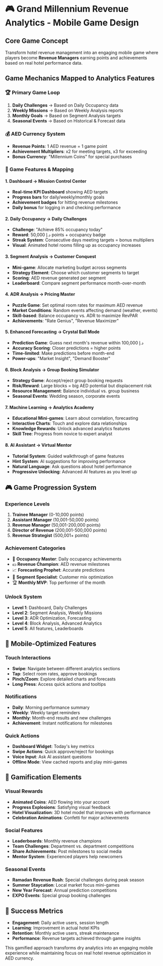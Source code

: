 # 🎮 Grand Millennium Revenue Analytics - Mobile Game Design

## **Core Game Concept**
Transform hotel revenue management into an engaging mobile game where players become **Revenue Managers** earning points and achievements based on real hotel performance data.

## **Game Mechanics Mapped to Analytics Features**

### **🏆 Primary Game Loop**
1. **Daily Challenges** → Based on Daily Occupancy data
2. **Weekly Missions** → Based on Weekly Analysis reports
3. **Monthly Goals** → Based on Segment Analysis targets
4. **Seasonal Events** → Based on Historical & Forecast data

### **💰 AED Currency System**
- **Revenue Points**: 1 AED revenue = 1 game point
- **Achievement Multipliers**: x2 for meeting targets, x3 for exceeding
- **Bonus Currency**: "Millennium Coins" for special purchases

### **🎯 Game Features & Mapping**

#### **1. Dashboard → Mission Control Center**
- **Real-time KPI Dashboard** showing AED targets
- **Progress bars** for daily/weekly/monthly goals
- **Achievement badges** for hitting revenue milestones
- **Daily bonus** for logging in and checking performance

#### **2. Daily Occupancy → Daily Challenges**
- **Challenge**: "Achieve 85% occupancy today"
- **Reward**: د.إ 50,000 points + occupancy badge
- **Streak System**: Consecutive days meeting targets = bonus multipliers
- **Visual**: Animated hotel rooms filling up as occupancy increases

#### **3. Segment Analysis → Customer Conquest**
- **Mini-game**: Allocate marketing budget across segments
- **Strategy Element**: Choose which customer segments to target
- **Scoring**: AED revenue generated per segment
- **Leaderboard**: Compare segment performance month-over-month

#### **4. ADR Analysis → Pricing Master**
- **Puzzle Game**: Set optimal room rates for maximum AED revenue
- **Market Conditions**: Random events affecting demand (weather, events)
- **Skill-based**: Balance occupancy vs. ADR to maximize RevPAR
- **Achievements**: "Rate Genius", "Revenue Maximizer"

#### **5. Enhanced Forecasting → Crystal Ball Mode**
- **Prediction Game**: Guess next month's revenue within د.إ 100,000
- **Accuracy Scoring**: Closer predictions = higher points
- **Time-limited**: Make predictions before month-end
- **Power-ups**: "Market Insight", "Demand Booster"

#### **6. Block Analysis → Group Booking Simulator**
- **Strategy Game**: Accept/reject group booking requests
- **Risk/Reward**: Large blocks = big AED potential but displacement risk
- **Resource Management**: Balance individual vs. group business
- **Seasonal Events**: Wedding season, corporate events

#### **7. Machine Learning → Analytics Academy**
- **Educational Mini-games**: Learn about correlation, forecasting
- **Interactive Charts**: Touch and explore data relationships
- **Knowledge Rewards**: Unlock advanced analytics features
- **Skill Tree**: Progress from novice to expert analyst

#### **8. AI Assistant → Virtual Mentor**
- **Tutorial System**: Guided walkthrough of game features
- **Hint System**: AI suggestions for improving performance
- **Natural Language**: Ask questions about hotel performance
- **Progressive Unlocking**: Advanced AI features as you level up

## **🎮 Game Progression System**

### **Experience Levels**
1. **Trainee Manager** (0-10,000 points)
2. **Assistant Manager** (10,001-50,000 points)
3. **Revenue Manager** (50,001-200,000 points)
4. **Director of Revenue** (200,001-500,000 points)
5. **Revenue Strategist** (500,001+ points)

### **Achievement Categories**
- 🏨 **Occupancy Master**: Daily occupancy achievements
- 💵 **Revenue Champion**: AED revenue milestones
- 📈 **Forecasting Prophet**: Accurate predictions
- 🎯 **Segment Specialist**: Customer mix optimization
- 🏆 **Monthly MVP**: Top performer of the month

### **Unlock System**
- **Level 1**: Dashboard, Daily Challenges
- **Level 2**: Segment Analysis, Weekly Missions
- **Level 3**: ADR Optimization, Forecasting
- **Level 4**: Block Analysis, Advanced Analytics
- **Level 5**: All features, Leaderboards

## **📱 Mobile-Optimized Features**

### **Touch Interactions**
- **Swipe**: Navigate between different analytics sections
- **Tap**: Select room rates, approve bookings
- **Pinch/Zoom**: Explore detailed charts and forecasts
- **Long Press**: Access quick actions and tooltips

### **Notifications**
- **Daily**: Morning performance summary
- **Weekly**: Weekly target reminders
- **Monthly**: Month-end results and new challenges
- **Achievement**: Instant notifications for milestones

### **Quick Actions**
- **Dashboard Widget**: Today's key metrics
- **Swipe Actions**: Quick approve/reject for bookings
- **Voice Input**: Ask AI assistant questions
- **Offline Mode**: View cached reports and play mini-games

## **🎊 Gamification Elements**

### **Visual Rewards**
- **Animated Coins**: AED flowing into your account
- **Progress Explosions**: Satisfying visual feedback
- **Hotel Visualization**: 3D hotel model that improves with performance
- **Celebration Animations**: Confetti for major achievements

### **Social Features**
- **Leaderboards**: Monthly revenue champions
- **Team Challenges**: Department vs. department competitions  
- **Share Achievements**: Post milestones to social media
- **Mentor System**: Experienced players help newcomers

### **Seasonal Events**
- **Ramadan Revenue Rush**: Special challenges during peak season
- **Summer Staycation**: Local market focus mini-games
- **New Year Forecast**: Annual prediction competitions
- **EXPO Events**: Special group booking challenges

## **🎯 Success Metrics**
- **Engagement**: Daily active users, session length
- **Learning**: Improvement in actual hotel KPIs
- **Retention**: Monthly active users, streak maintenance
- **Performance**: Revenue targets achieved through game insights

This gamified approach transforms dry analytics into an engaging mobile experience while maintaining focus on real hotel revenue optimization in AED currency.